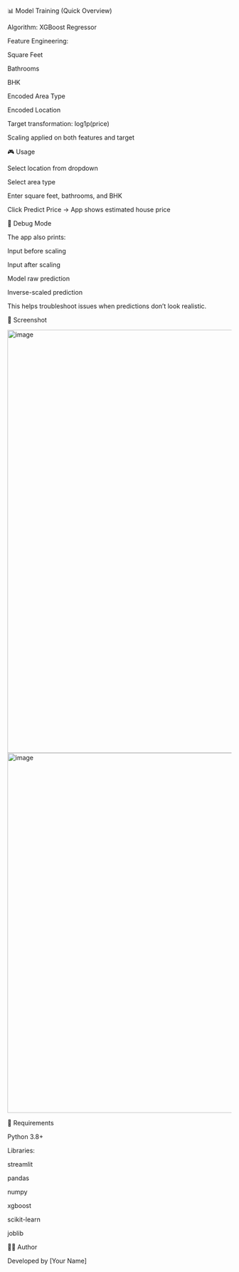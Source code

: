 📊 Model Training (Quick Overview)

Algorithm: XGBoost Regressor

Feature Engineering:

Square Feet

Bathrooms

BHK

Encoded Area Type

Encoded Location

Target transformation: log1p(price)

Scaling applied on both features and target

🎮 Usage

Select location from dropdown

Select area type

Enter square feet, bathrooms, and BHK

Click Predict Price → App shows estimated house price

🐞 Debug Mode

The app also prints:

Input before scaling

Input after scaling

Model raw prediction

Inverse-scaled prediction

This helps troubleshoot issues when predictions don’t look realistic.

📸 Screenshot

<img width="1285" height="951" alt="image" src="https://github.com/user-attachments/assets/137d797d-fdd6-4a15-afca-b790ad70c25c" />

<img width="1189" height="809" alt="image" src="https://github.com/user-attachments/assets/e721c945-6247-41b7-b9f2-3796480c2f3d" />

📌 Requirements

Python 3.8+

Libraries:

streamlit

pandas

numpy

xgboost

scikit-learn

joblib

👨‍💻 Author

Developed by [Your Name]
